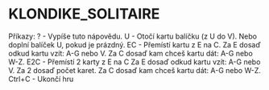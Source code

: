 # KLONDIKE_SOLITAIRE

Příkazy:
? - Vypíše tuto nápovědu.
U - Otočí kartu balíčku (z U do V).
    Nebo doplní balíček U, pokud je prázdný.
EC - Přemístí kartu z E na C.
     Za E dosaď odkud kartu vzít: A-G nebo V.
     Za C dosaď kam chceš kartu dát: A-G nebo W-Z.
E2C - Přemístí 2 karty z E na C
      Za E dosaď odkud kartu vzít: A-G nebo V.
      Za 2 dosaď počet karet.
      Za C dosaď kam chceš kartu dát: A-G nebo W-Z.
Ctrl+C - Ukončí hru
